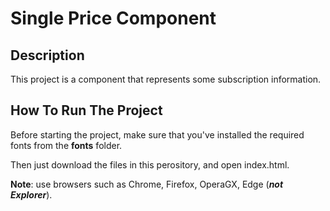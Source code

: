 # Single Price Component

## Description

This project is a component that represents some subscription information.

## How To Run The Project

Before starting the project, make sure that you've installed the required fonts from the **fonts** folder.

Then just download the files in this perository, and open index.html.

**Note**: use browsers such as Chrome, Firefox, OperaGX, Edge (***not Explorer***).

